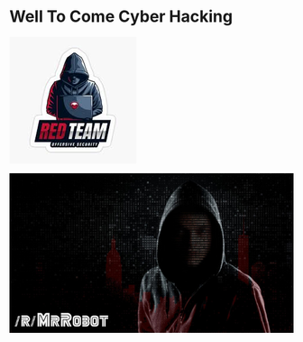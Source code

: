 # Well To Come Cyber Hacking



![](<.gitbook/assets/images (1) (1).jpg>)



![](.gitbook/assets/images.jpg)





